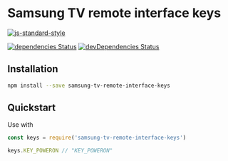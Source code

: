 # Samsung TV remote interface keys

[![js-standard-style](https://cdn.rawgit.com/feross/standard/master/badge.svg)](http://standardjs.com)

[![dependencies Status][dependencies-image]][dependencies-url]
[![devDependencies Status][devDependencies-image]][devDependencies-url]

## Installation

```bash
npm install --save samsung-tv-remote-interface-keys
```

## Quickstart

Use with

```js
const keys = require('samsung-tv-remote-interface-keys')

keys.KEY_POWERON // "KEY_POWERON"
```

[dependencies-image]: https://david-dm.org/piu130/samsung-tv-remote-interface-keys/status.svg
[dependencies-url]: https://david-dm.org/Piu130/samsung-tv-remote-interface-keys
[devDependencies-image]: https://david-dm.org/piu130/samsung-tv-remote-interface-keys/dev-status.svg
[devDependencies-url]: https://david-dm.org/piu130/samsung-tv-remote-interface-keys?type=dev
